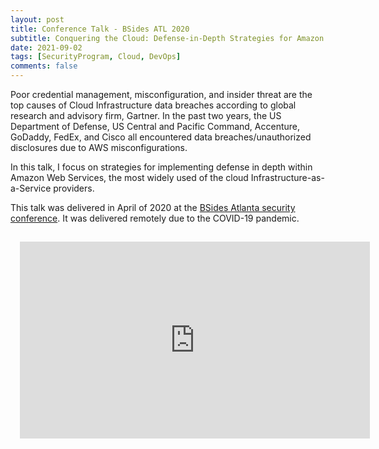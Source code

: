 ```yaml
---
layout: post
title: Conference Talk - BSides ATL 2020
subtitle: Conquering the Cloud: Defense-in-Depth Strategies for Amazon Web Services
date: 2021-09-02
tags: [SecurityProgram, Cloud, DevOps]
comments: false
---
```

Poor credential management, misconfiguration, and insider threat are the top causes of Cloud Infrastructure data breaches according to global research and advisory firm, Gartner. In the past two years, the US Department of Defense, US Central and Pacific Command, Accenture, GoDaddy, FedEx, and Cisco all encountered data breaches/unauthorized disclosures due to AWS misconfigurations.

In this talk, I focus on strategies for implementing defense in depth within Amazon Web Services, the most widely used of the cloud Infrastructure-as-a-Service providers.

This talk was delivered in April of 2020 at the [BSides Atlanta security conference](https://bsidesatl.org/). It was delivered remotely due to the COVID-19 pandemic.

<iframe width="560" height="315" style="margin:15px;" src="https://www.youtube.com/embed/JuQj9uczqn8?start=90" title="YouTube video player" frameborder="0" allow="accelerometer; autoplay; clipboard-write; encrypted-media; gyroscope; picture-in-picture" allowfullscreen></iframe>
